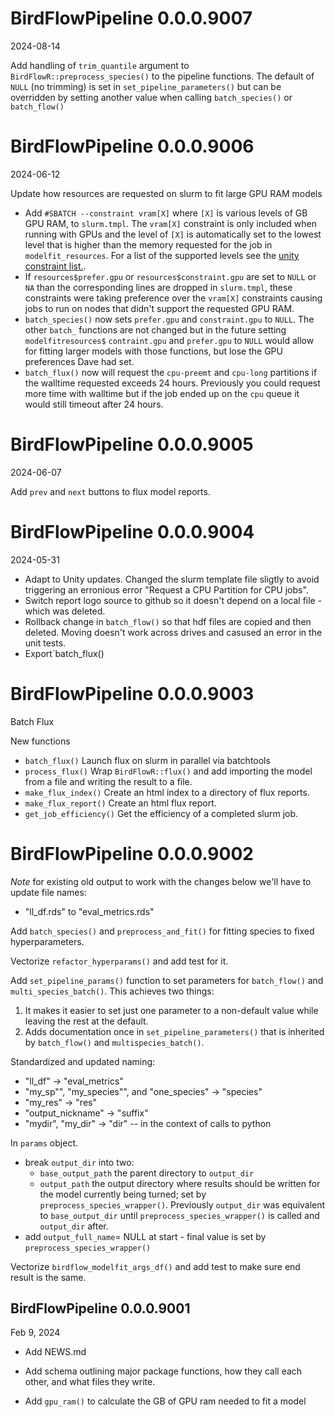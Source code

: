 # BirdFlowPipeline 0.0.0.9007
2024-08-14

Add handling of `trim_quantile` argument to `BirdFlowR::preprocess_species()` 
to the pipeline functions. The default of `NULL` (no trimming) is set in
`set_pipeline_parameters()` but can be overridden by setting another value
when calling `batch_species()` or `batch_flow()` 


# BirdFlowPipeline 0.0.0.9006
2024-06-12

Update how resources are requested on slurm to fit large GPU RAM models

* Add `#SBATCH --constraint vram[X]` where `[X]` is various levels of 
GB GPU RAM, to `slurm.tmpl`. 
The `vram[X]` constraint is only included when running with GPUs and the level of 
`[X]` is automatically set to the lowest level that is higher than the memory 
requested for the job in `modelfit_resources`. 
For a list of the supported levels see the 
[unity constraint list.](https://docs.unity.rc.umass.edu/documentation/cluster_specs/features/).
* If `resources$prefer.gpu` or `resources$constraint.gpu` are set to `NULL` or 
`NA` than the corresponding lines are dropped in `slurm.tmpl`, these constraints
were taking preference over the `vram[X]` constraints causing jobs to run
on nodes that didn't support the requested GPU RAM.
* `batch_species()` now sets `prefer.gpu` and `constraint.gpu` to `NULL`. 
The other `batch_` functions are not changed but in the future 
setting `modelfitresources$` `contraint.gpu` and `prefer.gpu` to `NULL` would 
allow for fitting larger models with those functions, but lose the GPU 
preferences Dave had set.
* `batch_flux()` now will  request the `cpu-preemt` and `cpu-long` partitions
if the walltime requested exceeds 24 hours. Previously you could request more
time with walltime but if the job ended up on the `cpu` queue it would still 
timeout after 24 hours. 


# BirdFlowPipeline 0.0.0.9005
2024-06-07

Add `prev` and `next` buttons to flux model reports.

# BirdFlowPipeline 0.0.0.9004
2024-05-31

* Adapt to Unity updates. Changed the slurm template file sligtly to avoid 
triggering an erronious error "Request a CPU Partition for CPU jobs".
* Switch report logo source to github so it doesn't depend on a local file - 
which was deleted. 
* Rollback change in `batch_flow()` so that hdf files are copied and then 
deleted.  Moving doesn't work across drives and casused an error in the unit
tests.
* Export`batch_flux()

# BirdFlowPipeline 0.0.0.9003
Batch Flux

New functions
* `batch_flux()`  Launch flux on slurm in parallel via batchtools
* `process_flux()` Wrap `BirdFlowR::flux()` and add importing the 
 model from a file and writing the result to a file.
* `make_flux_index()`  Create an html index to a directory of flux reports.
* `make_flux_report()` Create an html flux report.  
* `get_job_efficiency()` Get the efficiency of a completed slurm job.

# BirdFlowPipeline 0.0.0.9002

*Note* for existing old output to work with the changes below we'll have to 
update file names:   
  * "ll_df.rds" to "eval_metrics.rds"
  
Add `batch_species()` and `preprocess_and_fit()` for fitting species to fixed
hyperparameters. 

Vectorize `refactor_hyperparams()` and add test for it.

Add `set_pipeline_params()` function to set parameters for `batch_flow()` and
`multi_species_batch()`. This achieves two things:
  1. It makes it easier to set just one parameter to a non-default value while
  leaving the rest at the default.
  2. Adds documentation once in `set_pipeline_parameters()` that
  is inherited by `batch_flow()` and `multispecies_batch()`.

Standardized and updated naming: 
* "ll_df" -> "eval_metrics"
* "my_sp"", "my_species"", and "one_species" -> "species"
* "my_res" -> "res"
* "output_nickname" -> "suffix"
* "mydir", "my_dir" -> "dir" -- in the context of calls to python

In `params` object.
* break `output_dir` into two:
  *  `base_output_path` the parent directory to `output_dir`
  * `output_path` the output directory where results should be written for the 
  model currently being turned; set by `preprocess_species_wrapper()`.
  Previously `output_dir` was equivalent to `base_output_dir` until 
  `preprocess_species_wrapper()` is called and `output_dir` after.
* add `output_full_name`= NULL at start - final value is set by 
  `preprocess_species_wrapper()`

Vectorize  `birdflow_modelfit_args_df()` and add test to make sure end result
is the same. 


## BirdFlowPipeline 0.0.0.9001
Feb 9, 2024

* Add NEWS.md
* Add schema outlining major package functions, how they call each other,
and what files they write.

* Add `gpu_ram()` to calculate the GB of GPU ram needed to fit a model



